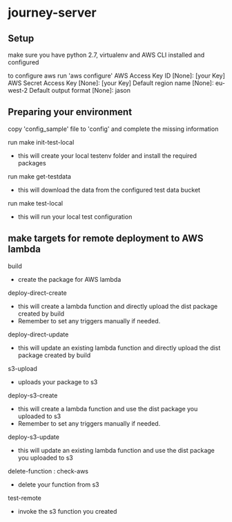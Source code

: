 # journey-server

## Setup
make sure you have python 2.7, virtualenv and AWS CLI installed and configured

to configure aws run 'aws configure'
AWS Access Key ID [None]: [your Key]
AWS Secret Access Key [None]: [your Key]
Default region name [None]: eu-west-2
Default output format [None]: jason

## Preparing your environment

copy 'config_sample' file to 'config' and complete the missing information

run make init-test-local
- this will create your local testenv folder and install the required packages

run make get-testdata
- this will download the data from the configured test data bucket

run make test-local
- this will run your local test configuration

## make targets for remote deployment to AWS lambda
build
- create the package for AWS lambda

deploy-direct-create
- this will create a lambda function and directly upload the dist package created by build
- Remember to set any triggers manually if needed.

deploy-direct-update
- this will update an existing lambda function and directly upload the dist package created by build

s3-upload
- uploads your package to s3

deploy-s3-create
- this will create a lambda function and use the dist package you uploaded to s3
- Remember to set any triggers manually if needed.

deploy-s3-update
- this will update an existing lambda function and use the dist package you uploaded to s3

delete-function : check-aws
- delete your function from s3

test-remote
- invoke the s3 function you created
